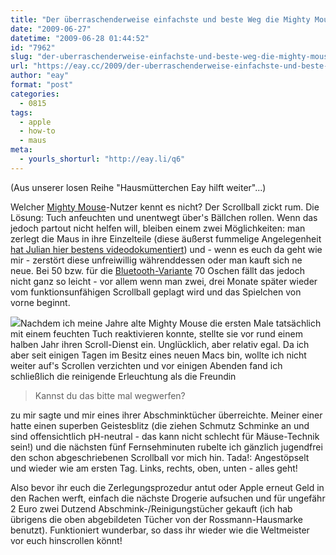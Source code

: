 ```yaml
---
title: "Der überraschenderweise einfachste und beste Weg die Mighty Mouse zu reinigen"
date: "2009-06-27"
datetime: "2009-06-28 01:44:52"
id: "7962"
slug: "der-uberraschenderweise-einfachste-und-beste-weg-die-mighty-mouse-zu-reinigen"
url: "https://eay.cc/2009/der-uberraschenderweise-einfachste-und-beste-weg-die-mighty-mouse-zu-reinigen/"
author: "eay"
format: "post"
categories:
  - 0815
tags:
  - apple
  - how-to
  - maus
meta:
  - yourls_shorturl: "http://eay.li/q6"
---
```


(Aus unserer losen Reihe "Hausmütterchen Eay hilft weiter"...)

Welcher [Mighty Mouse](http://www.amazon.de/exec/obidos/ASIN/B000V053O2/eayznet-21/eayznet-21)\-Nutzer kennt es nicht? Der Scrollball zickt rum. Die Lösung: Tuch anfeuchten und unentwegt über's Bällchen rollen. Wenn das jedoch partout nicht helfen will, bleiben einem zwei Möglichkeiten: man zerlegt die Maus in ihre Einzelteile (diese äußerst fummelige Angelegenheit [hat Julian hier bestens videodokumentiert](http://julianschrader.de/20071012-how-to-fix-the-mighty-mouse-scroll-ball-video/)) und - wenn es euch da geht wie mir - zerstört diese unfreiwillig währenddessen oder man kauft sich ne neue. Bei 50 bzw. für die [Bluetooth-Variante](http://www.amazon.de/exec/obidos/ASIN/B000V6SSRK/eayznet-21) 70 Oschen fällt das jedoch nicht ganz so leicht - vor allem wenn man zwei, drei Monate später wieder vom funktionsunfähigen Scrollball geplagt wird und das Spielchen von vorne beginnt.

![](https://eay.cc/uploads/2009/mightytuch.jpg)Nachdem ich meine Jahre alte Mighty Mouse die ersten Male tatsächlich mit einem feuchten Tuch reaktivieren konnte, stellte sie vor rund einem halben Jahr ihren Scroll-Dienst ein. Unglücklich, aber relativ egal. Da ich aber seit einigen Tagen im Besitz eines neuen Macs bin, wollte ich nicht weiter auf's Scrollen verzichten und vor einigen Abenden fand ich schließlich die reinigende Erleuchtung als die Freundin

> Kannst du das bitte mal wegwerfen?

zu mir sagte und mir eines ihrer Abschminktücher überreichte. Meiner einer hatte einen superben Geistesblitz (die ziehen Schmutz Schminke an und sind offensichtlich pH-neutral - das kann nicht schlecht für Mäuse-Technik sein!) und die nächsten fünf Fernsehminuten rubelte ich gänzlich jugendfrei den schon abgeschriebenen Scrollball vor mich hin. Tada!: Angestöpselt und wieder wie am ersten Tag. Links, rechts, oben, unten - alles geht!

Also bevor ihr euch die Zerlegungsprozedur antut oder Apple erneut Geld in den Rachen werft, einfach die nächste Drogerie aufsuchen und für ungefähr 2 Euro zwei Dutzend Abschmink-/Reinigungstücher gekauft (ich hab übrigens die oben abgebildeten Tücher von der Rossmann-Hausmarke benutzt). Funktioniert wunderbar, so dass ihr wieder wie die Weltmeister vor euch hinscrollen könnt!
